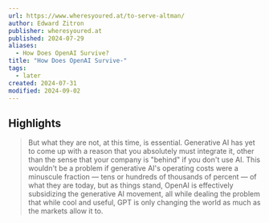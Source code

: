 ```yaml
---
url: https://www.wheresyoured.at/to-serve-altman/
author: Edward Zitron
publisher: wheresyoured.at
published: 2024-07-29
aliases:
  - How Does OpenAI Survive?
title: "How Does OpenAI Survive-"
tags:
  - later
created: 2024-07-31
modified: 2024-09-02
---
```


## Highlights

> But what they are not, at this time, is essential. Generative AI has yet to come up with a reason that you absolutely must integrate it, other than the sense that your company is "behind" if you don't use AI. This wouldn't be a problem if generative AI's operating costs were a minuscule fraction — tens or hundreds of thousands of percent — of what they are today, but as things stand, OpenAI is effectively subsidizing the generative AI movement, all while dealing the problem that while cool and useful, GPT is only changing the world as much as the markets allow it to.

